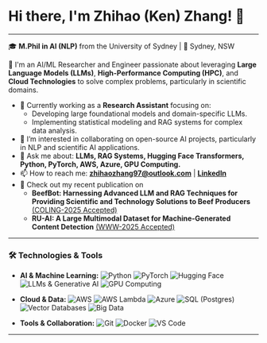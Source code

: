 # Hi there, I'm Zhihao (Ken) Zhang! 👋

---

🎓 **M.Phil in AI (NLP)** from the University of Sydney | 📍 Sydney, NSW

🚀 I'm an AI/ML Researcher and Engineer passionate about leveraging **Large Language Models (LLMs)**, **High-Performance Computing (HPC)**, and **Cloud Technologies** to solve complex problems, particularly in scientific domains.

*   🔭 Currently working as a **Research Assistant** focusing on:
    *   Developing large foundational models and domain-specific LLMs.
    *   Implementing statistical modeling and RAG systems for complex data analysis.
*   👯 I’m interested in collaborating on open-source AI projects, particularly in NLP and scientific AI applications.
*   💬 Ask me about: **LLMs, RAG Systems, Hugging Face Transformers, Python, PyTorch, AWS, Azure, GPU Computing.**
*   📫 How to reach me: **zhihaozhang97@outlook.com** | [**LinkedIn**](https://www.linkedin.com/in/zhihao-ken-zhang/)
*   📄 Check out my recent publication on
    * **BeefBot: Harnessing Advanced LLM and RAG Techniques for Providing Scientific and Technology Solutions to Beef Producers**
    [(COLING-2025 Accepted)](https://aclanthology.org/2025.coling-demos.7/)
    * **RU-AI: A Large Multimodal Dataset for Machine-Generated Content Detection**
    [(WWW-2025 Accepted)](https://arxiv.org/abs/2406.04906)

---

### 🛠️ Technologies & Tools

*   **AI & Machine Learning:**
    <img src="https://img.shields.io/badge/Python-3776AB?style=flat-square&logo=python&logoColor=white" alt="Python"/>
    <img src="https://img.shields.io/badge/PyTorch-%23EE4C2C.svg?style=flat-square&logo=PyTorch&logoColor=white" alt="PyTorch"/>
    <img src="https://img.shields.io/badge/Hugging%20Face-FFD21E?style=flat-square&logo=huggingface&logoColor=white" alt="Hugging Face"/>
    <img src="https://img.shields.io/badge/Large Language Models-74aa9c?logo=openai&style=flat-square&logoColor=white" alt="LLMs & Generative AI"/>
    <img src="https://img.shields.io/badge/nVIDIA%20Computing%20(CUDA)-%2376B900.svg?style=flat-square&logo=nvidia&logoColor=white" alt="GPU Computing"/>
    <!--<img src="https://img.shields.io/badge/Statistical%20Modeling-%235BC0DE.svg?style=flat-square" alt="Statistical Modeling"/>-->

*   **Cloud & Data:**
    <img src="https://img.shields.io/badge/AWS-%23232F3E.svg?style=flat-square&logo=amazon-web-services&logoColor=white" alt="AWS"/>
    <img src="https://img.shields.io/badge/Lambda-%23FF9900.svg?style=flat-square&logo=aws-lambda&logoColor=white" alt="AWS Lambda"/>
    <img src="https://custom-icon-badges.demolab.com/badge/Microsoft%20Azure-%230078D4.svg?style=flat-square&logo=msazure&logoColor=white" alt="Azure"/>
    <img src="https://img.shields.io/badge/PostgreSQL-%234479A1.svg?style=flat-square&logo=postgresql&logoColor=white" alt="SQL (Postgres)"/>
    <img src="https://img.shields.io/badge/Vector%20DBs-%2300ACC1.svg?style=flat-square" alt="Vector Databases"/>
    <img src="https://img.shields.io/badge/Big%20Data%20(Spark/Hadoop)-%23E25A1C.svg?style=flat-square&logo=apachespark&logoColor=white" alt="Big Data"/>

*   **Tools & Collaboration:**
    <img src="https://img.shields.io/badge/Git-%23F05033.svg?style=flat-square&logo=git&logoColor=white" alt="Git"/>
    <img src="https://img.shields.io/badge/Docker-%232496ED.svg?style=flat-square&logo=docker&logoColor=white" alt="Docker"/>
    <img src="https://custom-icon-badges.demolab.com/badge/VS%20Code-007ACC?style=flat-square&logo=vsc&logoColor=white" alt="VS Code"/>

---

<!-- Optional: Add your contribution graph if you like -->
<!-- <p align="center">
  <img src="https://ghchart.rshah.org/YOUR_GITHUB_USERNAME" alt="Ken's Contribution Graph" />
</p> -->
